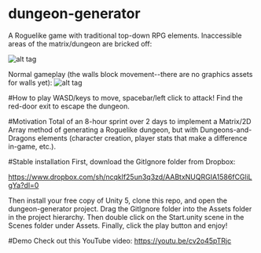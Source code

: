 # dungeon-generator
A Roguelike game with traditional top-down RPG elements. Inaccessible areas of the matrix/dungeon are bricked off:

![alt tag](https://github.com/mplawley/dungeon-generator/blob/master/Screen%20Shot%202017-03-09%20at%204.26.23%20PM.png)

Normal gameplay (the walls block movement--there are no graphics assets for walls yet):
![alt tag](https://github.com/mplawley/dungeon-generator/blob/master/Screen%20Shot%202017-03-09%20at%204.26.35%20PM.png)

#How to play
WASD/keys to move, spacebar/left click to attack! Find the red-door exit to escape the dungeon.

#Motivation
Total of an 8-hour sprint over 2 days to implement a Matrix/2D Array method of generating a Roguelike dungeon, but with Dungeons-and-Dragons elements (character creation, player stats that make a difference in-game, etc.).

#Stable installation
First, download the GitIgnore folder from Dropbox: 

https://www.dropbox.com/sh/ncqklf25un3q3zd/AABtxNUQRGIA1586fCGliLgYa?dl=0

Then install your free copy of Unity 5, clone this repo, and open the dungeon-generator project. Drag the GitIgnore folder into the Assets folder in the project hierarchy. Then double click on the Start.unity scene in the Scenes folder under Assets. Finally, click the play button and enjoy!

#Demo
Check out this YouTube video: https://youtu.be/cv2o45pTRjc
